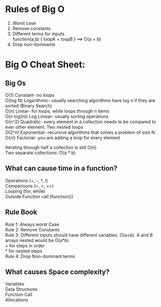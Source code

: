 # Rules of Big O

1. Worst case
2. Remove constants
3. Different terms for inputs  
   function(a,b) { loopA + loopB } ==> O(a + b)
4. Drop non-dominants

# Big O Cheat Sheet:

## Big Os

O(1) Constant- no loops  
O(log N) Logarithmic- usually searching algorithms have log n if they are sorted (Binary Search)  
O(n) Linear- for loops, while loops through n items  
O(n log(n)) Log Liniear- usually sorting operations  
O(n^2) Quadratic- every element in a collection needs to be compared to ever other element. Two nested loops  
O(2^n) Exponential- recursive algorithms that solves a problem of size N  
O(n!) Factorial- you are adding a loop for every element

Iterating through half a collection is still O(n)  
Two separate collections: O(a \* b)

## What can cause time in a function?

Operations (+, -, \*, /)  
Comparisons (<, >, ==)  
Looping (for, while)  
Outside Function call (function())

## Rule Book

Rule 1: Always worst Case  
Rule 2: Remove Constants  
Rule 3: Different inputs should have different variables. O(a+b). A and B arrays nested would be O(a\*b)  
\+ for steps in order  
\* for nested steps  
Rule 4: Drop Non-dominant terms

## What causes Space complexity?

Variables  
Data Structures  
Function Call  
Allocations
